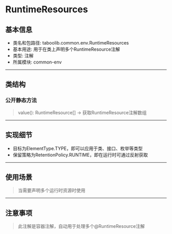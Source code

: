 # RuntimeResources  
## 基本信息  
- 类名和包路径: taboolib.common.env.RuntimeResources  
- 基本用途: 用于在类上声明多个RuntimeResource注解  
- 类型: 注解  
- 所属模块: common-env  
---
## 类结构  
### 公开静态方法  
> value(): RuntimeResource[] -> 获取RuntimeResource注解数组  
---
## 实现细节  
- 目标为ElementType.TYPE，即可以应用于类、接口、枚举等类型  
- 保留策略为RetentionPolicy.RUNTIME，即在运行时可通过反射获取  
---
## 使用场景  
> 当需要声明多个运行时资源时使用  
---
## 注意事项  
> 此注解是容器注解，自动用于处理多个@RuntimeResource注解